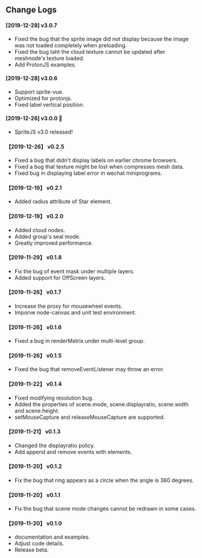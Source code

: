 ## Change Logs

#### [2019-12-28] v3.0.7

- Fixed the bug that the sprite image did not display because the image was not loaded completely when preloading.
- Fixed the bug taht the cloud texture cannot be updated after meshnode's texture loaded.
- Add ProtonJS examples.

#### [2019-12-28] v3.0.6

- Support sprite-vue.
- Optimized for protonjs.
- Fixed label vertical position.

#### [2019-12-26] v3.0.0 🚀

- SpriteJS v3.0 released!

#### 【2019-12-26】 v0.2.5

- Fixed a bug that didn't display labels on earlier chrome browsers.
- Fixed a bug that texture might be lost when compresses mesh data.
- Fixed bug in displaying label error in wechat miniprograms.

#### 【2019-12-19】 v0.2.1

- Added radius attribute of Star element.

#### 【2019-12-19】 v0.2.0

- Added cloud nodes.
- Added group's seal mode.
- Greatly improved performance.

#### 【2019-11-29】 v0.1.8

- Fix the bug of event mask under multiple layers.
- Added support for OffScreen layers.

#### 【2019-11-26】 v0.1.7

- Increase the proxy for mousewheel events.
- Imporve node-canvas and unit test environment.

#### 【2019-11-26】 v0.1.6

- Fixed a bug in renderMatrix under multi-level group.

#### 【2019-11-26】 v0.1.5

- Fixed the bug that removeEventListener may throw an error.

#### 【2019-11-22】 v0.1.4

- Fixed modifying resolution bug.
- Added the properties of scene.mode, scene.displayratio, scene.width and scene.height.
- setMouseCapture and releaseMouseCapture are supported.

#### 【2019-11-21】 v0.1.3

- Changed the displayratio policy.
- Add append and remove events with elements.

#### 【2019-11-20】 v0.1.2

- Fix the bug that ring appears as a circle when the angle is 360 degrees.

#### 【2019-11-20】 v0.1.1

- Fix the bug that scene mode changes cannot be redrawn in some cases.

#### 【2019-11-20】 v0.1.0

- documentation and examples.
- Adjust code details.
- Release beta.